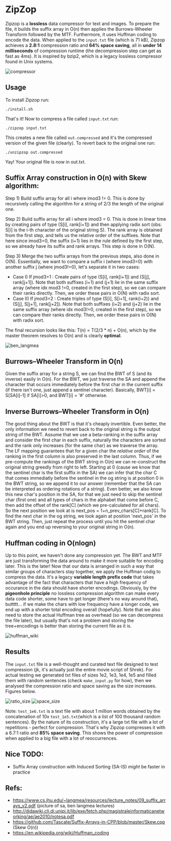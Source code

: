 # ZipZop
Zipzop is a **lossless** data compressor for text and images. To prepare the file, it builds the suffix array in O(n) then applies the Burrows-Wheeler Transform followed by the MTF. Furthermore, it uses Huffman coding to encode the data. When applied to the ```input.txt``` file (which is 71 kB), Zipzop achieves a **2.8:1** compression ratio and **64% space saving**, all in **under 14 milliseconds** of compression runtime (the decompression step can get as fast as 4ms). It is inspired by bzip2, which is a legacy lossless compressor found in Unix systems.

![compressor](imgs/roadroller.png)

Usage
-----
To install Zipzop run:
```install
./install.sh
```
That's it! Now to compress a file called ```input.txt``` run:
```comp
./zipzop input.txt
```
This creates a new file called ```out.compressed``` and it's the compressed version of the given file (clearly). To revert back to the original one run:
```
./unzipzop out.compressed
```
Yay! Your original file is now in out.txt.

Suffix Array construction in O(n) with Skew algorithm:
-----
Step 1) Build suffix array for all i where imod3 != 0. This is done by recursively calling the algorithm for a string of 2/3 the length of the original one.

Step 2) Build suffix array for all i where imod3 = 0. This is done in linear time by creating pairs of type (S[i], rank[i+1]) and then applying radix sort (obs: S[i] is the i-th character of the original string S). The rank array is obtained from the first step, and tells us the relative order of the suffixes. Note that here since imod3=0, the suffix (i+1) lies in the rule defined by the first step, so we already have its suffix and rank arrays. This step is done in O(N).

Step 3) Merge the two suffix arrays from the previous steps, also done in O(N). Essentially, we want to compare a suffix i (where imod3=0) with another suffix j (where jmod3!=0), let's separate it in two cases:
* Case I)  If jmod3=1 : Create pairs of type (S[i], rank[i+1]) and (S[j], rank[j+1]). Note that both suffixes (i+1) and (j+1) lie in the same suffix array (where idx mod3 !=0, created in the first step), so we can compare their ranks directly. Then, we order these pairs in O(N) with radix sort.
* Case II) If jmod3=2 : Create triples of type (S[i], S[i+1], rank(i+2)) and (S[j], S[j+1], rank[j+2]). Note that both suffixes (i+2) and (j+2) lie in the same suffix array (where idx mod3!=0, created in the first step), so we can compare their ranks directly. Then, we order these pairs in O(N) with radix sort.

The final recursion looks like this: T(n) = T(2/3 * n) + O(n), which by the master theorem resolves to O(n) and is clearly **optimal**.

![ben_langmea](imgs/sa.png)

Burrows–Wheeler Transform in O(n)
-----
Given the suffix array for a string S, we can find the BWT of S (and its inverse) easily in O(n). For the BWT, we just traverse the SA and append the character that occurs immediately before the first char in the current suffix (if there isn't one, just append a sentinel character). Basically, BWT[i] = S[SA[i]-1] if SA[i]>0, and BWT[i] = '#' otherwise.

Inverse Burrows–Wheeler Transform in O(n)
-----
The good thing about the BWT is that it's cheaply invertible. Even better, the only information we need to revert back to the original string is the output string of the BWT. Assume that we use a beta-ranking in the suffix array and consider the first char in each suffix, naturally the characters are sorted and the rank only increases (for the same char) as we traverse the array. The LF mapping guarantees that for a given char the *relative order* of the ranking in the first column is also preserved in the last column. Thus, if we pre-compute the rankings of the BWT string in O(n) we can re-construct the original string greedly from right to left. Starting at 0 (cause we know that the sentinel char is the first suffix in the SA) we can infer that the char C that comes immediatly before the sentinel in the og string is at position 0 in the BWT string, so we append it to our answer (remember that the SA can be interpreted as ordering rotations of a string). Even better, we also know this new char's position in the SA, for that we just need to skip the sentinel char (first one) and all types of chars in the alphabet that come before C, then add the offset of the rank[C] (which we pre-calculated for all chars). So the next position we look at is next_pos = 1+n_prev_chars[C]+rank[C]. To find the next char in the og string, we look again at position 'next_pos' in the BWT string. Then, just repeat the process until you hit the sentinel char again and you end up reversing to your original string in O(n). 

Huffman coding in O(nlogn)
-----       
Up to this point, we haven't done any compression yet. The BWT and MTF are just transforming the data around to make it more suitable for encoding later. This is the later! Now that our data is arranged in such a way that similar groups of characters stay together, we apply the Huffman codig to compress the data. It's a legacy **variable length prefix code** that takes advantage of the fact that characters that have a high frequency of occurance in the data should have shorter encodings. Obviously, by the **pigeonhole principle** no lossless compression algorithm can make every data code shorter, some have to get longer (there's no way around that), buttttt... if we make the chars with low frequency have a longer code, we end up with a shorter total encoding overall (hopefully). Note that we also need to store the actual Huffman tree as overhead (so we can decompress the file later), but usually that's not a problem and storing the tree+encodings is better than storing the current file as it is.

![huffman_wiki](https://upload.wikimedia.org/wikipedia/commons/8/82/Huffman_tree_2.svg)

Results
-----
The ```input.txt``` file is a well-thought and curated text file designed to test compression (jk, it's actually just the entire movie script of Shrek). For actual testing we generated txt files of sizes 1e2, 1e3, 1e4, 1e5 and filled them with random sentences (check ```make_input.py``` for how), then we analysed the compression ratio and space saving as the size increases. Figures below.

![ratio_size](imgs/ratiopersize.png)
![space_size](imgs/spacepersize.png)

Note: ```test_1e6.txt``` is a text file with about 1 million words obtained by the concatenation of 10x ```test_1e5.txt```(which is a list of 100 thousand random sentences). By the nature of its construction, it's a large txt file with a lot of repetitions - perfect for compression. That's why Zipzop compresses it with a 6.7:1 ratio and **85% space saving**. This shows the power of compression when applied to a big file with a lot of reoccurrences.

Nice TODO:
-----
* Suffix Array construction with Induced Sorting (SA-IS) *might* be faster in practice

Refs:
-----
* https://www.cs.jhu.edu/~langmea/resources/lecture_notes/09_suffix_arrays_v2.pdf (picture of sa, ben langmea lectures)
* http://didawiki.cli.di.unipi.it/lib/exe/fetch.php/magistraleinformaticanetworking/ae/ae2010/notesa.pdf
* https://github.com/Tascate/Suffix-Arrays-in-CPP/blob/master/Skew.cpp (Skew O(n))
* https://en.wikipedia.org/wiki/Huffman_coding

    
